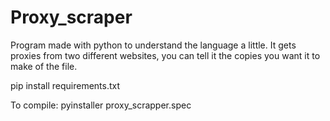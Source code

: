 # Proxy_scraper

Program made with python to understand the language a little. It gets proxies from two different websites, you can tell it the copies you want it to make of the file.

pip install requirements.txt

To compile:
pyinstaller proxy_scrapper.spec
